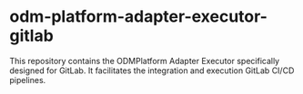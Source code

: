 # odm-platform-adapter-executor-gitlab
This repository contains the ODMPlatform Adapter Executor specifically designed for GitLab. It facilitates the integration and execution GitLab CI/CD pipelines.
